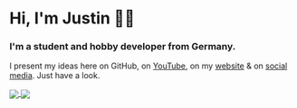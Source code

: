 # Hi, I'm Justin 👋🏼

### I'm a student and hobby developer from Germany.

I present my ideas here on GitHub, on [YouTube](https://www.youtube.com/channel/UCP0wi4FKWdNAlr0N0rnrnow), on my [website](https://justinkra.github.io) & on [social media](https://justinkra.github.io/#socials). Just have a look.
 
  
<a href="https://github.com/justinkra">
  <img align="center" src="https://github-readme-stats.vercel.app/api/top-langs/?username=justinkra&layout=compact&langs_count=10" />
</a>
<a href="https://github.com/justinkra">
  <img align="center" src="https://github-readme-stats.vercel.app/api?username=justinkra&show_icons=true&count_private=true" />
</a>

